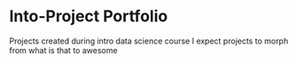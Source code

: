 # Into-Project Portfolio
Projects created during intro data science course
I expect projects to morph from what is that to awesome
